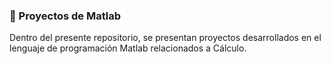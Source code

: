 ### 🧮 Proyectos de Matlab 

<p> Dentro del presente repositorio, se presentan proyectos desarrollados en el lenguaje de programación Matlab relacionados a Cálculo.<p>







